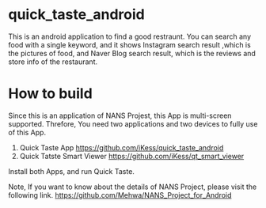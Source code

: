 # quick_taste_android

This is an android application to find a good restraunt.
You can search any food with a single keyword, and it shows Instagram search result ,which is the pictures of food, and Naver Blog search result, which is the reviews and store info of the restaurant.

# How to build
Since this is an application of NANS Projest, this App is multi-screen supported.
Threfore, You need two applications and two devices to fully use of this App.

1. Quick Taste App 
https://github.com/iKess/quick_taste_android
2. Quick Tatste Smart Viewer
https://github.com/iKess/qt_smart_viewer

Install both Apps, and run Quick Taste.

Note, If you want to know about the details of NANS Project, please visit the following link.
https://github.com/Mehwa/NANS_Project_for_Android

